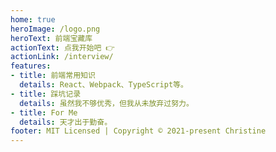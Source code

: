 ```yaml
---
home: true
heroImage: /logo.png
heroText: 前端宝藏库
actionText: 点我开始吧 👉
actionLink: /interview/
features:
- title: 前端常用知识
  details: React、Webpack、TypeScript等。
- title: 踩坑记录
  details: 虽然我不够优秀，但我从未放弃过努力。
- title: For Me
  details: 天才出于勤奋。
footer: MIT Licensed | Copyright © 2021-present Christine
---
```

